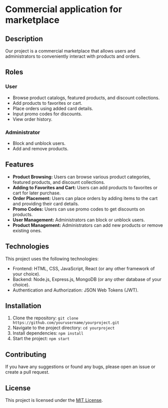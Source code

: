 # Commercial application for marketplace

## Description

Our project is a commercial marketplace that allows users and administrators to conveniently interact with products and orders.

## Roles

### User

- Browse product catalogs, featured products, and discount collections.
- Add products to favorites or cart.
- Place orders using added card details.
- Input promo codes for discounts.
- View order history.

### Administrator

- Block and unblock users.
- Add and remove products.

## Features

- **Product Browsing:** Users can browse various product categories, featured products, and discount collections.
- **Adding to Favorites and Cart:** Users can add products to favorites or cart for later purchase.
- **Order Placement:** Users can place orders by adding items to the cart and providing their card details.
- **Promo Codes:** Users can use promo codes to get discounts on products.
- **User Management:** Administrators can block or unblock users.
- **Product Management:** Administrators can add new products or remove existing ones.

## Technologies

This project uses the following technologies:

- Frontend: HTML, CSS, JavaScript, React (or any other framework of your choice).
- Backend: Node.js, Express.js, MongoDB (or any other database of your choice).
- Authentication and Authorization: JSON Web Tokens (JWT).

## Installation

1. Clone the repository: `git clone https://github.com/yourusername/yourproject.git`
2. Navigate to the project directory: `cd yourproject`
3. Install dependencies: `npm install`
4. Start the project: `npm start`

## Contributing

If you have any suggestions or found any bugs, please open an issue or create a pull request.

## License

This project is licensed under the [MIT License](LICENSE).

